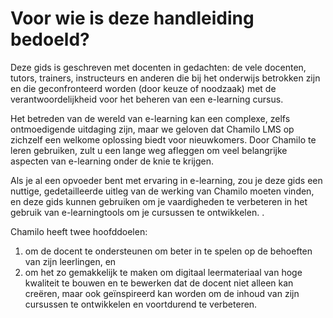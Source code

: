 # Voor wie is deze handleiding bedoeld?

Deze gids is geschreven met docenten in gedachten: de vele docenten, tutors, trainers, instructeurs en anderen die bij het onderwijs betrokken zijn en die geconfronteerd worden \(door keuze of noodzaak\) met de verantwoordelijkheid voor het beheren van een e-learning cursus.

Het betreden van de wereld van e-learning kan een complexe, zelfs ontmoedigende uitdaging zijn, maar we geloven dat Chamilo LMS op zichzelf een welkome oplossing biedt voor nieuwkomers. Door Chamilo te leren gebruiken, zult u een lange weg afleggen om veel belangrijke aspecten van e-learning onder de knie te krijgen.

Als je al een opvoeder bent met ervaring in e-learning, zou je deze gids een nuttige, gedetailleerde uitleg van de werking van Chamilo moeten vinden, en deze gids kunnen gebruiken om je vaardigheden te verbeteren in het gebruik van e-learningtools om je cursussen te ontwikkelen. .

Chamilo heeft twee hoofddoelen:

1. om de docent te ondersteunen om beter in te spelen op de behoeften van zijn leerlingen, en
2. om het zo gemakkelijk te maken om digitaal leermateriaal van hoge kwaliteit te bouwen en te bewerken dat de docent niet alleen kan creëren, maar ook geïnspireerd kan worden om de inhoud van zijn cursussen te ontwikkelen en voortdurend te verbeteren.

